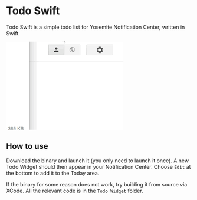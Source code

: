 
# Todo Swift


Todo Swift is a simple todo list for Yosemite Notification Center, written in Swift.

![HowTo.gif](HowTo.gif)

## How to use

Download the binary and launch it (you only need to launch it once). A new Todo Widget should then appear in your Notification Center. Choose `Edit` at the bottom to add it to the Today area.

If the binary for some reason does not work, try building it from source via XCode. All the relevant code is in the `Todo Widget` folder.